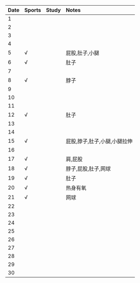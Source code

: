Date|Sports|Study|Notes
:---------------|:---------------|:---------------|:---------------
1| | | |
2| | | |
3| | | |
4| | | |
5|√| |屁股,肚子,小腿|
6|√| |肚子|
7| | | |
8|√| |脖子|
9| | | |
10| | | |
11| | | |
12|√| |肚子|
13| | | |
14| | | |
15|√| |屁股,脖子,肚子,小腿,小腿拉伸|
16| | | |
17|√| |肩,屁股|
18|√| |脖子,屁股,肚子,网球|
19|√| |肚子|
20|√| |热身有氧|
21|√| |网球|
22| | | |
23| | | |
24| | | |
25| | | |
26| | | |
27| | | |
28| | | |
29| | | |
30| | | |
